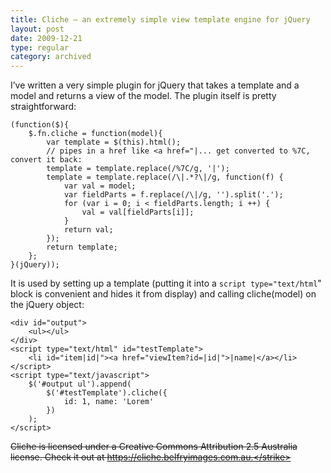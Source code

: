 ```yaml
---
title: Cliche – an extremely simple view template engine for jQuery
layout: post
date: 2009-12-21
type: regular
category: archived
---
```


I’ve written a very simple plugin for jQuery that takes a template and a model and returns a view of the model. The plugin itself is pretty straightforward:

    (function($){
        $.fn.cliche = function(model){
            var template = $(this).html();
            // pipes in a href like <a href="|... get converted to %7C, convert it back:
            template = template.replace(/%7C/g, '|');
            template = template.replace(/\|.*?\|/g, function(f) {
                var val = model;
                var fieldParts = f.replace(/\|/g, '').split('.');
                for (var i = 0; i < fieldParts.length; i ++) {
                    val = val[fieldParts[i]];
                }
                return val;
            });
            return template;
        };
    }(jQuery));

It is used by setting up a template (putting it into a `script type="text/html`" block is convenient and hides it from display) and calling cliche(model) on the jQuery object:

    <div id="output">
        <ul></ul>
    </div>
    <script type="text/html" id="testTemplate">
        <li id="item|id|"><a href="viewItem?id=|id|">|name|</a></li>
    </script>
    <script type="text/javascript">
        $('#output ul').append(
            $('#testTemplate').cliche({
                id: 1, name: 'Lorem'
            })
        );
    </script>

<strike>Cliche is licensed under a Creative Commons Attribution 2.5 Australia license. Check it out at https://cliche.belfryimages.com.au.</strike>

